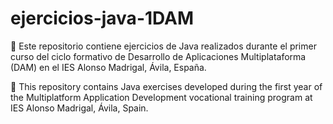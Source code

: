 # ejercicios-java-1DAM

📘 Este repositorio contiene ejercicios de Java realizados durante el primer curso del ciclo formativo de Desarrollo de Aplicaciones Multiplataforma (DAM) en el IES Alonso Madrigal, Ávila, España.

📘 This repository contains Java exercises developed during the first year of the Multiplatform Application Development vocational training program at IES Alonso Madrigal, Ávila, Spain.
